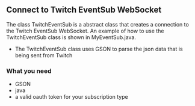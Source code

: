 ## Connect to Twitch EventSub WebSocket

The class TwitchEventSub is a abstract class that creates a connection to the Twitch EventSub WebSocket.
An example of how to use the TwitchEventSub class is shown in MyEventSub.java.

- The TwitchEventSub class uses GSON to parse the json data that is being sent from Twitch

### What you need
- GSON
- java
- a valid oauth token for your subscription type
